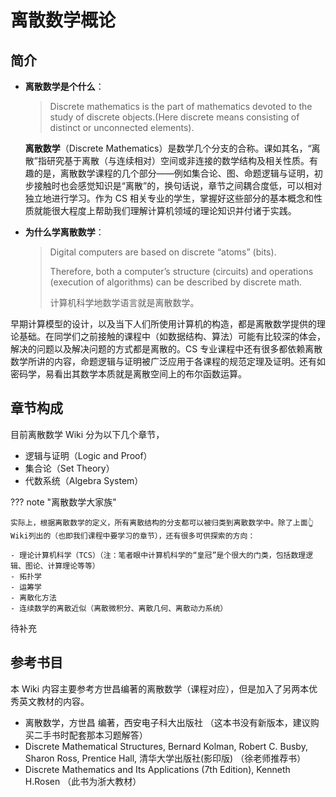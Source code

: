 # 离散数学概论

## 简介

- **离散数学是个什么**：

  > Discrete mathematics is the part of mathematics devoted to the study of discrete objects.(Here discrete means consisting of distinct or unconnected elements).

  **离散数学**（Discrete Mathematics）是数学几个分支的合称。课如其名，“离散”指研究基于离散（与连续相对）空间或非连接的数学结构及相关性质。有趣的是，离散数学课程的几个部分——例如集合论、图、命题逻辑与证明，初步接触时也会感觉知识是“离散”的，换句话说，章节之间耦合度低，可以相对独立地进行学习。作为 CS 相关专业的学生，掌握好这些部分的基本概念和性质就能很大程度上帮助我们理解计算机领域的理论知识并付诸于实践。

- **为什么学离散数学**：

  > Digital computers are based on discrete “atoms” (bits).
  >
  > Therefore, both a computer’s structure (circuits) and operations (execution of algorithms) can be described by discrete math.
  >
  > 计算机科学地数学语言就是离散数学。

早期计算模型的设计，以及当下人们所使用计算机的构造，都是离散数学提供的理论基础。在同学们之前接触的课程中（如数据结构、算法）可能有比较深的体会，解决的问题以及解决问题的方式都是离散的。CS 专业课程中还有很多都依赖离散数学所讲的内容，命题逻辑与证明被广泛应用于各课程的规范定理及证明。还有如密码学，易看出其数学本质就是离散空间上的布尔函数运算。

## 章节构成

目前离散数学 Wiki 分为以下几个章节，

- 逻辑与证明（Logic and Proof）
- 集合论（Set Theory）
- 代数系统（Algebra System）

??? note "离散数学大家族"

    实际上，根据离散数学的定义，所有离散结构的分支都可以被归类到离散数学中。除了上面👆Wiki列出的（也即我们课程中要学习的章节），还有很多可供探索的方向：

    - 理论计算机科学（TCS）（注：笔者眼中计算机科学的“皇冠”是个很大的门类，包括数理逻辑、图论、计算理论等等）
    - 拓扑学
    - 运筹学
    - 离散化方法
    - 连续数学的离散近似（离散微积分、离散几何、离散动力系统）

<!-- TODO -->

待补充

## 参考书目

本 Wiki 内容主要参考方世昌编著的离散数学（课程对应），但是加入了另两本优秀英文教材的内容。

- 离散数学，方世昌 编著，西安电子科大出版社 （这本书没有新版本，建议购买二手书时配套那本习题解答）
- Discrete Mathematical Structures, Bernard Kolman, Robert C. Busby, Sharon Ross, Prentice Hall, 清华大学出版社(影印版) （徐老师推荐书）
- Discrete Mathematics and Its Applications (7th Edition), Kenneth H.Rosen （此书为浙大教材）
